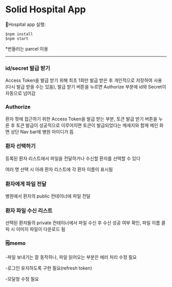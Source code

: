 # Solid Hospital App



📌Hospital app 실행: 

```
$npm install
$npm start
```

*번들러는 parcel 이용
* * *  


### **id/secret 발급 받기**

Access Token을 발급 받기 위해 최초 1회만 발급 받은 후 개인적으로 저장하여 사용(다시 발급 받을 수는 있음), 발급 받기 버튼을 누르면 Authorize 부분에 id와 Secret이 자동으로 넘어감

### **Authorize**

환자 팟에 접근하기 위한 Access Token을 발급 받는 부분, 토큰 발급 받기 버튼을 누른 후 토큰 발급이 성공적으로 이루어지면 토큰이 발급되었다는 메세지와 함께 메인 화면 상단 Nav bar에 병원 아이디가 뜸



### 환자 선택하기

등록된 환자 리스트에서 파일을 전달하거나 수신할 환자를 선택할 수 있다

여러 명 선택 시 아래 환자 리스트에 각 환자 이름이 표시됨

### 환자에게 파일 전달

병원에서 환자의 public 컨테이너에 파일 전달

### 환자 파일 수신 리스트

선택된 환자들의 private 컨테이너에서 파일 수신 후 수신 성공 여부 확인, 파일 이름 클릭 시 이미지 파일이 다운로드 됨 


### 🗒️memo

-파일 보내기는 잘 동작하나, 파일 읽어오는 부분은 에러 처리 수정 필요

-로그인 유지하도록 구현 필요(refresh token)

-모달창 수정 필요
